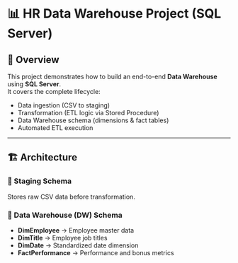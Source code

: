 # 📊 HR Data Warehouse Project (SQL Server)

## 📌 Overview
This project demonstrates how to build an end-to-end **Data Warehouse** using **SQL Server**.  
It covers the complete lifecycle:
- Data ingestion (CSV to staging)
- Transformation (ETL logic via Stored Procedure)
- Data Warehouse schema (dimensions & fact tables)
- Automated ETL execution


---

## 🏗️ Architecture

### 🔹 Staging Schema
Stores raw CSV data before transformation.

### 🔹 Data Warehouse (DW) Schema
- **DimEmployee** → Employee master data  
- **DimTitle** → Employee job titles  
- **DimDate** → Standardized date dimension  
- **FactPerformance** → Performance and bonus metrics  
